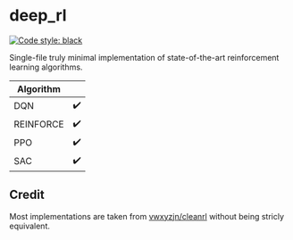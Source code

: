 # deep_rl

[![Code style: black](https://img.shields.io/badge/code%20style-black-000000.svg)](https://github.com/psf/black)

Single-file truly minimal implementation of state-of-the-art reinforcement learning algorithms.

| Algorithm |                    |
| --------- | ------------------ |
| DQN       | :heavy_check_mark: |
| REINFORCE | :heavy_check_mark: |
| PPO       | :heavy_check_mark: |
| SAC       | :heavy_check_mark: |

## Credit

Most implementations are taken from [vwxyzjn/cleanrl](https://github.com/vwxyzjn/cleanrl) without being stricly equivalent.
